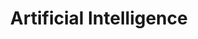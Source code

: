 ---
layout: category
title: Artificial Intelligence
permalink: /AI
show_sidebar: false
menubar: menu
---